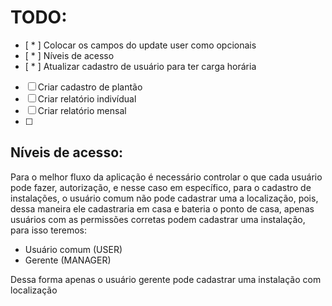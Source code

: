 # TODO:

- [ * ] Colocar os campos do update user como opcionais
- [ * ] Níveis de acesso
- [ * ] Atualizar cadastro de usuário para ter carga horária
- [ ] Criar cadastro de plantão 
- [ ] Criar relatório indivídual
- [ ] Criar relatório mensal 
- [ ] 

## Níveis de acesso:

Para o melhor fluxo da aplicação é necessário controlar o que cada usuário pode fazer, autorização, e nesse caso em específico, para o cadastro de instalações, o usuário comum não pode cadastrar uma a localização, pois, dessa maneira ele cadastraria em casa e bateria o ponto de casa, apenas usuários com as permissões corretas podem cadastrar uma instalação, para isso teremos:

* Usuário comum (USER)
* Gerente (MANAGER)

Dessa forma apenas o usuário gerente pode cadastrar uma instalação com localização

